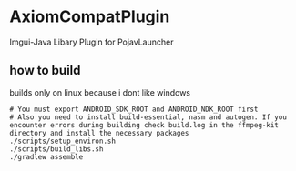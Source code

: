 # AxiomCompatPlugin
Imgui-Java Libary Plugin for PojavLauncher
## how to build
builds only on linux because i dont like windows
```
# You must export ANDROID_SDK_ROOT and ANDROID_NDK_ROOT first
# Also you need to install build-essential, nasm and autogen. If you encounter errors during building check build.log in the ffmpeg-kit directory and install the necessary packages
./scripts/setup_environ.sh
./scripts/build_libs.sh
./gradlew assemble
```
